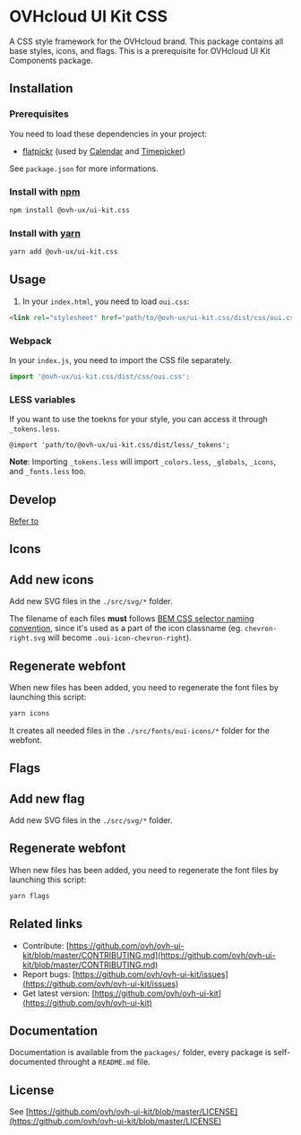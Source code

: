 # OVHcloud UI Kit CSS

A CSS style framework for the OVHcloud brand. This package contains all base styles, icons, and flags. This is a prerequisite for OVHcloud UI Kit Components package.

## Installation

### Prerequisites

You need to load these dependencies in your project:

- [flatpickr](https://www.npmjs.com/package/flatpickr) (used by [Calendar](./src/less/components/calendar) and [Timepicker](./src/less/components/timepicker))

See `package.json` for more informations.

### Install with [npm](https://www.npmjs.com/)

```bash
npm install @ovh-ux/ui-kit.css
```

### Install with [yarn](https://yarnpkg.com)

```bash
yarn add @ovh-ux/ui-kit.css
```

## Usage

1. In your `index.html`, you need to load `oui.css`:

```html
<link rel="stylesheet" href="path/to/@ovh-ux/ui-kit.css/dist/css/oui.css">
```

### Webpack

In your `index.js`, you need to import the CSS file separately.

```js
import '@ovh-ux/ui-kit.css/dist/css/oui.css';
```

### LESS variables

If you want to use the toekns for your style, you can access it through `_tokens.less`.

```less
@import 'path/to/@ovh-ux/ui-kit.css/dist/less/_tokens';
```

**Note**: Importing `_tokens.less` will import `_colors.less`,  `_globals`, `_icons`, and `_fonts.less` too.

## Develop
[Refer to](./../libs/README.md)

## Icons

## Add new icons

Add new SVG files in the `./src/svg/*` folder.

The filename of each files **must** follows [BEM CSS selector naming convention](https://en.bem.info/methodology/naming-convention/), since it's used as a part of the icon classname (eg. `chevron-right.svg` will become `.oui-icon-chevron-right`).

## Regenerate webfont

When new files has been added, you need to regenerate the font files by launching this script:

```sh
yarn icons
```

It creates all needed files in the `./src/fonts/oui-icons/*` folder for the webfont.

## Flags

## Add new flag

Add new SVG files in the `./src/svg/*` folder.

## Regenerate webfont

When new files has been added, you need to regenerate the font files by launching this script:

```sh
yarn flags
```

## Related links

 * Contribute: [https://github.com/ovh/ovh-ui-kit/blob/master/CONTRIBUTING.md](https://github.com/ovh/ovh-ui-kit/blob/master/CONTRIBUTING.md)
 * Report bugs: [https://github.com/ovh/ovh-ui-kit/issues](https://github.com/ovh/ovh-ui-kit/issues)
 * Get latest version: [https://github.com/ovh/ovh-ui-kit](https://github.com/ovh/ovh-ui-kit)

## Documentation

Documentation is available from the `packages/` folder, every package is self-documented throught a `README.md` file.

## License

See [https://github.com/ovh/ovh-ui-kit/blob/master/LICENSE](https://github.com/ovh/ovh-ui-kit/blob/master/LICENSE)
